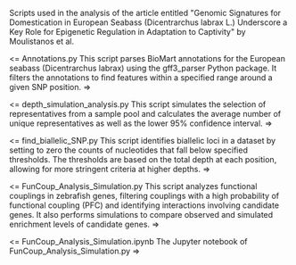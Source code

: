 Scripts used in the analysis of the article entitled "Genomic Signatures for Domestication in European Seabass (Dicentrarchus labrax L.) 
Underscore a Key Role for Epigenetic Regulation in Adaptation to Captivity" by Moulistanos et al.

<=
Annotations.py
This script parses BioMart annotations for the European seabass (Dicentrarchus labrax) 
using the gff3_parser Python package. It filters the annotations 
to find features within a specified range around a given SNP position.
=>

<=
depth_simulation_analysis.py
This script simulates the selection of representatives from a sample pool 
and calculates the average number of unique representatives 
as well as the lower 95% confidence interval.
=>

<=
find_biallelic_SNP.py
This script identifies biallelic loci in a dataset 
by setting to zero the counts of nucleotides 
that fall below specified thresholds. 
The thresholds are based on the total depth at each position, 
allowing for more stringent criteria at higher depths.
=>

<=
FunCoup_Analysis_Simulation.py
This script analyzes functional couplings in zebrafish genes, 
filtering couplings with a high probability of functional coupling (PFC) 
and identifying interactions involving candidate genes. 
It also performs simulations to compare observed and simulated enrichment levels of candidate genes.
=>

<=
FunCoup_Analysis_Simulation.ipynb
The Jupyter notebook of FunCoup_Analysis_Simulation.py
=>
